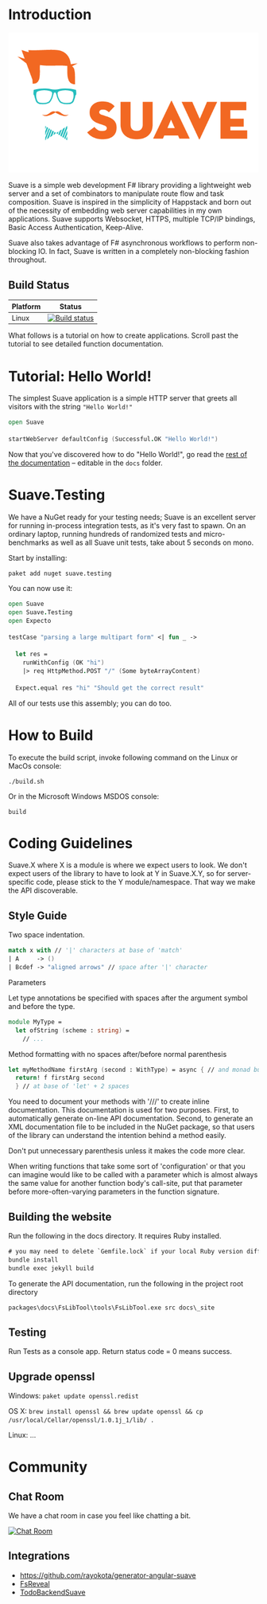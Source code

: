 # Introduction

![Suave Logo](https://raw.githubusercontent.com/SuaveIO/resources/master/images/suave1.png)

Suave is a simple web development F# library providing a lightweight web server
and a set of combinators to manipulate route flow and task composition. Suave
is inspired in the simplicity of Happstack and born out of the necessity of
embedding web server capabilities in my own applications.  Suave supports 
Websocket, HTTPS, multiple TCP/IP bindings, Basic Access Authentication, 
Keep-Alive.

Suave also takes advantage of F# asynchronous
workflows to perform non-blocking IO. In fact, Suave is written in a completely
non-blocking fashion throughout.

## Build Status

| Platform | Status         |
| -------- | -------------- |
| Linux     | [![Build status](https://github.com/SuaveIO/suave/actions/workflows/build-suave.yml/badge.svg)](https://github.com/SuaveIO/suave/actions/workflows/build-suave.yml) |

What follows is a tutorial on how to create applications. Scroll past the
tutorial to see detailed function documentation.

# Tutorial: Hello World!

The simplest Suave application is a simple HTTP server that greets all visitors
with the string `"Hello World!"`

``` fsharp
open Suave

startWebServer defaultConfig (Successful.OK "Hello World!")
```

Now that you've discovered how to do "Hello World!", go read the
[rest of the documentation](https://suave.io/) – editable in the `docs` folder.

# Suave.Testing

We have a NuGet ready for your testing needs; Suave is an excellent server for
running in-process integration tests, as it's very fast to spawn. On an ordinary
laptop, running hundreds of randomized tests and micro-benchmarks as well as all
Suave unit tests, take about 5 seconds on mono.

Start by installing:

```
paket add nuget suave.testing
```

You can now use it:

``` fsharp
open Suave
open Suave.Testing
open Expecto

testCase "parsing a large multipart form" <| fun _ ->

  let res =
    runWithConfig (OK "hi")
    |> req HttpMethod.POST "/" (Some byteArrayContent)

  Expect.equal res "hi" "Should get the correct result"
```

All of our tests use this assembly; you can do too.

# How to Build

To execute the build script, invoke following command on the Linux or MacOs console:

```
./build.sh
```

Or in the Microsoft Windows MSDOS console:

```
build
```

# Coding Guidelines

Suave.X where X is a module is where we expect users to look. We don't expect users
of the library to have to look at Y in Suave.X.Y, so for server-specific code, please
stick to the Y module/namespace. That way we make the API discoverable.


## Style Guide

Two space indentation.

``` fsharp
match x with // '|' characters at base of 'match'
| A     -> ()
| Bcdef -> "aligned arrows" // space after '|' character
```

Parameters

Let type annotations be specified with spaces after the argument symbol and before
the type.

``` fsharp
module MyType =
  let ofString (scheme : string) =
    // ...
```

Method formatting with no spaces after/before normal parenthesis

``` fsharp
let myMethodName firstArg (second : WithType) = async { // and monad builder
  return! f firstArg second
  } // at base of 'let' + 2 spaces
```

You need to document your methods with '///' to create inline documentation. This documentation
is used for two purposes. First, to automatically generate on-line API documentation. Second, to
generate an XML documentation file to be included in the NuGet package, so that users of the library
can understand the intention behind a method easily.

Don't put unnecessary parenthesis unless it makes the code more clear.

When writing functions that take some sort of 'configuration' or that you can
imagine would like to be called with a parameter which is almost always the same
value for another function body's call-site, put that parameter before
more-often-varying parameters in the function signature.

## Building the website

Run the following in the docs directory. It requires Ruby installed.

```cmd
# you may need to delete `Gemfile.lock` if your local Ruby version differs.
bundle install
bundle exec jekyll build
```

To generate the API documentation, run the following in the project root directory
```cmd
packages\docs\FsLibTool\tools\FsLibTool.exe src docs\_site
```

## Testing

Run Tests as a console app. Return status code = 0 means success.

## Upgrade openssl

Windows: `paket update openssl.redist`

OS X: `brew install openssl && brew update openssl && cp /usr/local/Cellar/openssl/1.0.1j_1/lib/ .`

Linux: ...

# Community

## Chat Room

We have a chat room in case you feel like chatting a bit. 

[![Chat Room](https://badges.gitter.im/SuaveIO/suave.png)](https://gitter.im/SuaveIO/suave)

## Integrations

 * https://github.com/rayokota/generator-angular-suave
 * [FsReveal](https://github.com/fsprojects/FsReveal)
 * [TodoBackendSuave](https://github.com/JonCanning/TodoBackendSuave)
